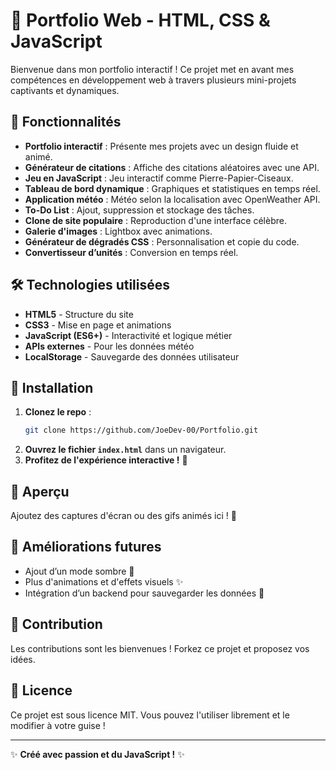 # 📌 Portfolio Web - HTML, CSS & JavaScript

Bienvenue dans mon portfolio interactif ! Ce projet met en avant mes compétences en développement web à travers plusieurs mini-projets captivants et dynamiques.

## 🚀 Fonctionnalités
- **Portfolio interactif** : Présente mes projets avec un design fluide et animé.
- **Générateur de citations** : Affiche des citations aléatoires avec une API.
- **Jeu en JavaScript** : Jeu interactif comme Pierre-Papier-Ciseaux.
- **Tableau de bord dynamique** : Graphiques et statistiques en temps réel.
- **Application météo** : Météo selon la localisation avec OpenWeather API.
- **To-Do List** : Ajout, suppression et stockage des tâches.
- **Clone de site populaire** : Reproduction d'une interface célèbre.
- **Galerie d'images** : Lightbox avec animations.
- **Générateur de dégradés CSS** : Personnalisation et copie du code.
- **Convertisseur d’unités** : Conversion en temps réel.

## 🛠️ Technologies utilisées
- **HTML5** - Structure du site
- **CSS3** - Mise en page et animations
- **JavaScript (ES6+)** - Interactivité et logique métier
- **APIs externes** - Pour les données météo 
- **LocalStorage** - Sauvegarde des données utilisateur

## 📂 Installation
1. **Clonez le repo** :
   ```bash
   git clone https://github.com/JoeDev-00/Portfolio.git
   ```
2. **Ouvrez le fichier `index.html`** dans un navigateur.
3. **Profitez de l'expérience interactive !** 🚀

## 🎨 Aperçu
Ajoutez des captures d'écran ou des gifs animés ici ! 📸

## 📌 Améliorations futures
- Ajout d’un mode sombre 🌙
- Plus d'animations et d'effets visuels ✨
- Intégration d’un backend pour sauvegarder les données 🔄

## 🤝 Contribution
Les contributions sont les bienvenues ! Forkez ce projet et proposez vos idées.

## 📜 Licence
Ce projet est sous licence MIT. Vous pouvez l'utiliser librement et le modifier à votre guise !

---
✨ **Créé avec passion et du JavaScript !** ✨


